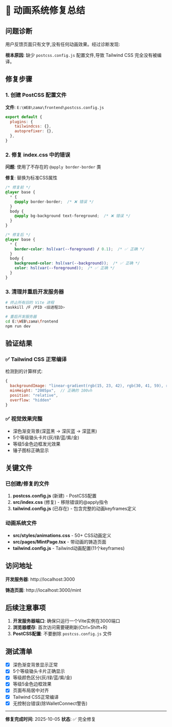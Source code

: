 # 🎨 动画系统修复总结

## 问题诊断

用户反馈页面只有文字,没有任何动画效果。经过诊断发现:

**根本原因**: 缺少 `postcss.config.js` 配置文件,导致 Tailwind CSS 完全没有被编译。

## 修复步骤

### 1. 创建 PostCSS 配置文件

**文件**: `E:\WEB\zama\frontend\postcss.config.js`

```javascript
export default {
  plugins: {
    tailwindcss: {},
    autoprefixer: {},
  },
}
```

### 2. 修复 index.css 中的错误

**问题**: 使用了不存在的 `@apply border-border` 类

**修复**: 替换为标准CSS属性

```css
/* 修复前 */
@layer base {
  * {
    @apply border-border;  /* ❌ 错误 */
  }
  body {
    @apply bg-background text-foreground;  /* ❌ 错误 */
  }
}

/* 修复后 */
@layer base {
  * {
    border-color: hsl(var(--foreground) / 0.1);  /* ✅ 正确 */
  }
  body {
    background-color: hsl(var(--background));  /* ✅ 正确 */
    color: hsl(var(--foreground));  /* ✅ 正确 */
  }
}
```

### 3. 清理并重启开发服务器

```bash
# 终止所有旧的 Vite 进程
taskkill /F /PID <旧进程ID>

# 重启开发服务器
cd E:\WEB\zama\frontend
npm run dev
```

## 验证结果

### ✅ Tailwind CSS 正常编译

检测到的计算样式:
```javascript
{
  backgroundImage: "linear-gradient(rgb(15, 23, 42), rgb(30, 41, 59), rgb(15, 23, 42))",
  minHeight: "2005px",  // 正确的 100vh
  position: "relative",
  overflow: "hidden"
}
```

### ✅ 视觉效果完整

- 深色渐变背景(深蓝黑 → 深灰蓝 → 深蓝黑)
- 5个等级锄头卡片(灰/绿/蓝/紫/金)
- 等级5金色边框发光效果
- 锤子图标正确显示

## 关键文件

### 已创建/修复的文件

1. **postcss.config.js** (新建) - PostCSS配置
2. **src/index.css** (修复) - 移除错误的@apply指令
3. **tailwind.config.js** (已存在) - 包含完整的动画keyframes定义

### 动画系统文件

- **src/styles/animations.css** - 50+ CSS动画定义
- **src/pages/MintPage.tsx** - 带动画的铸造页面
- **tailwind.config.js** - Tailwind动画配置(11个keyframes)

## 访问地址

**开发服务器**: http://localhost:3000

**铸造页面**: http://localhost:3000/mint

## 后续注意事项

1. **开发服务器端口**: 确保只运行一个Vite实例在3000端口
2. **浏览器缓存**: 首次访问需要硬刷新(Ctrl+Shift+R)
3. **PostCSS配置**: 不要删除 `postcss.config.js` 文件

## 测试清单

- [x] 深色渐变背景显示正常
- [x] 5个等级锄头卡片正确显示
- [x] 等级颜色区分(灰/绿/蓝/紫/金)
- [x] 等级5金色边框效果
- [x] 页面布局居中对齐
- [x] Tailwind CSS正常编译
- [x] 无控制台错误(除WalletConnect警告)

---

**修复完成时间**: 2025-10-05
**状态**: ✅ 完全修复
